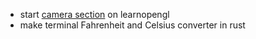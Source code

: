 - start [camera section](https://learnopengl.com/Getting-started/Camera) on learnopengl
- make terminal Fahrenheit and Celsius converter in rust